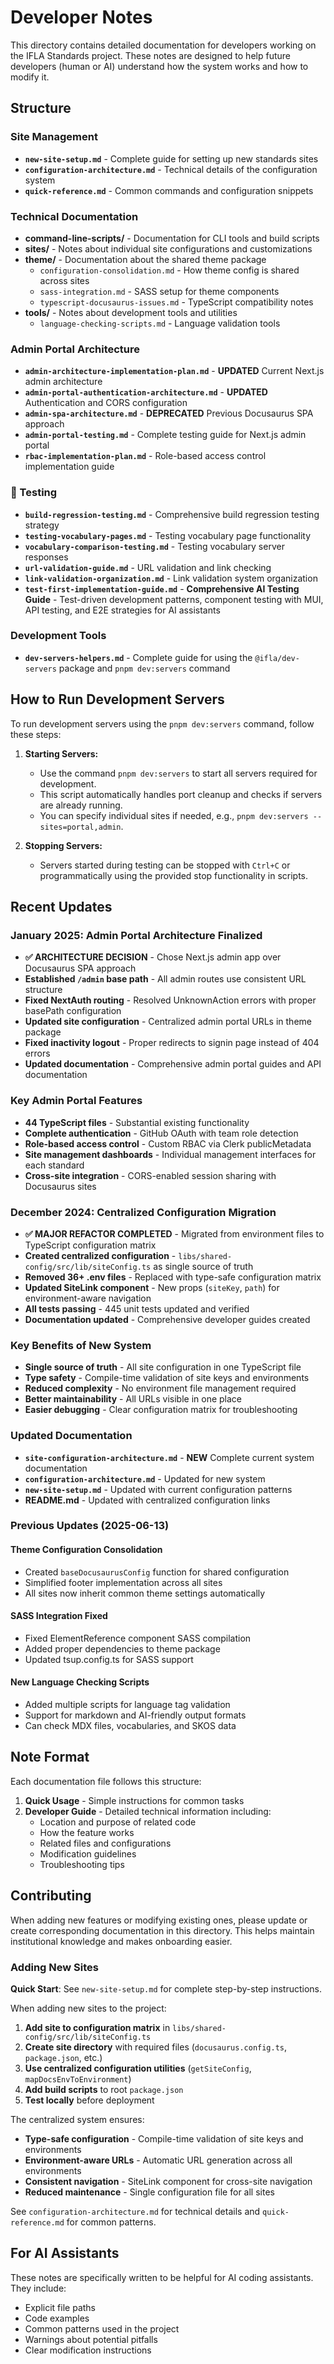 # Developer Notes

This directory contains detailed documentation for developers working on the IFLA Standards project. These notes are designed to help future developers (human or AI) understand how the system works and how to modify it.

## Structure

### Site Management
- **`new-site-setup.md`** - Complete guide for setting up new standards sites
- **`configuration-architecture.md`** - Technical details of the configuration system
- **`quick-reference.md`** - Common commands and configuration snippets

### Technical Documentation
- **command-line-scripts/** - Documentation for CLI tools and build scripts
- **sites/** - Notes about individual site configurations and customizations
- **theme/** - Documentation about the shared theme package
  - `configuration-consolidation.md` - How theme config is shared across sites
  - `sass-integration.md` - SASS setup for theme components
  - `typescript-docusaurus-issues.md` - TypeScript compatibility notes
- **tools/** - Notes about development tools and utilities
  - `language-checking-scripts.md` - Language validation tools

### Admin Portal Architecture
- **`admin-architecture-implementation-plan.md`** - **UPDATED** Current Next.js admin architecture
- **`admin-portal-authentication-architecture.md`** - **UPDATED** Authentication and CORS configuration
- **`admin-spa-architecture.md`** - **DEPRECATED** Previous Docusaurus SPA approach
- **`admin-portal-testing.md`** - Complete testing guide for Next.js admin portal
- **`rbac-implementation-plan.md`** - Role-based access control implementation guide

### 🧪 Testing
- **`build-regression-testing.md`** - Comprehensive build regression testing strategy
- **`testing-vocabulary-pages.md`** - Testing vocabulary page functionality
- **`vocabulary-comparison-testing.md`** - Testing vocabulary server responses
- **`url-validation-guide.md`** - URL validation and link checking
- **`link-validation-organization.md`** - Link validation system organization
- **`test-first-implementation-guide.md`** - **Comprehensive AI Testing Guide** - Test-driven development patterns, component testing with MUI, API testing, and E2E strategies for AI assistants

### Development Tools
- **`dev-servers-helpers.md`** - Complete guide for using the `@ifla/dev-servers` package and `pnpm dev:servers` command

## How to Run Development Servers

To run development servers using the `pnpm dev:servers` command, follow these steps:

1. **Starting Servers:**
   - Use the command `pnpm dev:servers` to start all servers required for development.
   - This script automatically handles port cleanup and checks if servers are already running.
   - You can specify individual sites if needed, e.g., `pnpm dev:servers --sites=portal,admin`.

2. **Stopping Servers:**
   - Servers started during testing can be stopped with `Ctrl+C` or programmatically using the provided stop functionality in scripts.

## Recent Updates

### January 2025: Admin Portal Architecture Finalized
- **✅ ARCHITECTURE DECISION** - Chose Next.js admin app over Docusaurus SPA approach
- **Established `/admin` base path** - All admin routes use consistent URL structure
- **Fixed NextAuth routing** - Resolved UnknownAction errors with proper basePath configuration
- **Updated site configuration** - Centralized admin portal URLs in theme package
- **Fixed inactivity logout** - Proper redirects to signin page instead of 404 errors
- **Updated documentation** - Comprehensive admin portal guides and API documentation

### Key Admin Portal Features
- **44 TypeScript files** - Substantial existing functionality
- **Complete authentication** - GitHub OAuth with team role detection
- **Role-based access control** - Custom RBAC via Clerk publicMetadata
- **Site management dashboards** - Individual management interfaces for each standard
- **Cross-site integration** - CORS-enabled session sharing with Docusaurus sites

### December 2024: Centralized Configuration Migration
- **✅ MAJOR REFACTOR COMPLETED** - Migrated from environment files to TypeScript configuration matrix
- **Created centralized configuration** - `libs/shared-config/src/lib/siteConfig.ts` as single source of truth
- **Removed 36+ .env files** - Replaced with type-safe configuration matrix
- **Updated SiteLink component** - New props (`siteKey`, `path`) for environment-aware navigation
- **All tests passing** - 445 unit tests updated and verified
- **Documentation updated** - Comprehensive developer guides created

### Key Benefits of New System
- **Single source of truth** - All site configuration in one TypeScript file
- **Type safety** - Compile-time validation of site keys and environments
- **Reduced complexity** - No environment file management required
- **Better maintainability** - All URLs visible in one place
- **Easier debugging** - Clear configuration matrix for troubleshooting

### Updated Documentation
- **`site-configuration-architecture.md`** - **NEW** Complete current system documentation
- **`configuration-architecture.md`** - Updated for new system
- **`new-site-setup.md`** - Updated with current configuration patterns
- **README.md** - Updated with centralized configuration links

### Previous Updates (2025-06-13)

#### Theme Configuration Consolidation
- Created `baseDocusaurusConfig` function for shared configuration
- Simplified footer implementation across all sites
- All sites now inherit common theme settings automatically

#### SASS Integration Fixed
- Fixed ElementReference component SASS compilation
- Added proper dependencies to theme package
- Updated tsup.config.ts for SASS support

#### New Language Checking Scripts
- Added multiple scripts for language tag validation
- Support for markdown and AI-friendly output formats
- Can check MDX files, vocabularies, and SKOS data

## Note Format

Each documentation file follows this structure:

1. **Quick Usage** - Simple instructions for common tasks
2. **Developer Guide** - Detailed technical information including:
   - Location and purpose of related code
   - How the feature works
   - Related files and configurations
   - Modification guidelines
   - Troubleshooting tips

## Contributing

When adding new features or modifying existing ones, please update or create corresponding documentation in this directory. This helps maintain institutional knowledge and makes onboarding easier.

### Adding New Sites

**Quick Start**: See `new-site-setup.md` for complete step-by-step instructions.

When adding new sites to the project:

1. **Add site to configuration matrix** in `libs/shared-config/src/lib/siteConfig.ts`
2. **Create site directory** with required files (`docusaurus.config.ts`, `package.json`, etc.)
3. **Use centralized configuration utilities** (`getSiteConfig`, `mapDocsEnvToEnvironment`)
4. **Add build scripts** to root `package.json`
5. **Test locally** before deployment

The centralized system ensures:
- **Type-safe configuration** - Compile-time validation of site keys and environments
- **Environment-aware URLs** - Automatic URL generation across all environments
- **Consistent navigation** - SiteLink component for cross-site navigation
- **Reduced maintenance** - Single configuration file for all sites

See `configuration-architecture.md` for technical details and `quick-reference.md` for common patterns.

## For AI Assistants

These notes are specifically written to be helpful for AI coding assistants. They include:
- Explicit file paths
- Code examples
- Common patterns used in the project
- Warnings about potential pitfalls
- Clear modification instructions
